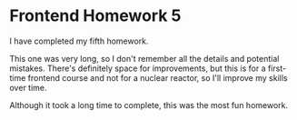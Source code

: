 # Frontend Homework 5

I have completed my fifth homework. 

This one was very long, so I don't remember all the details and potential mistakes.
There's definitely space for improvements, but this is for a first-time frontend course 
and not for a nuclear reactor, so I'll improve my skills over time.

Although it took a long time to complete, this was the most fun homework.
